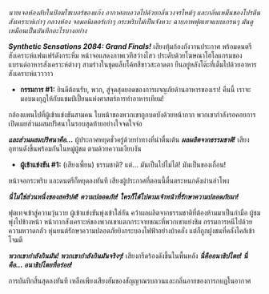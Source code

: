 _นายเจอห้องลับในป้อมไซเบอร์ของแก๊ง อากาศอบอวลไปด้วยกลิ่นวงจรไหม้ๆ และกลิ่นเหม็นของโปรตีนสังเคราะห์เก่าๆ กลางห้อง จอมอนิเตอร์เก่าๆ กระพริบไม่เป็นจังหวะ ฉายภาพฟุตเทจแบบเกรนๆ มันดูเหมือนเป็นบันทึกอะไรบางอย่าง_

**_Synthetic Sensations 2084: Grand Finals!_** เสียงทุ้มก้องกังวานประกาศ พร้อมดนตรีสังเคราะห์แฟนเฟร์ดังกระหึ่ม หน้าจอแสดงภาพเวทีสว่างไสว ประดับด้วยโฆษณาโฮโลแกรมของแบรนด์อาหารสังเคราะห์ต่างๆ สามร่างในชุดแล็บโค้ทสีขาวสะอาดตา ยืนอยู่หลังโต๊ะที่เต็มไปด้วยอาหารสังเคราะห์แวววาว

- **กรรมการ #1:** ยินดีต้อนรับ, พวก, สู่จุดสุดยอดของการผจญภัยด้านอาหารของเรา! คืนนี้ เราจะมอบมงกุฎให้กับแชมป์เปี้ยนแห่งศาสตร์การทำอาหารเทียม!

กล้องแพนไปที่ผู้เข้าแข่งขันสามคน ใบหน้าของพวกเขาถูกบดบังด้วยหน้ากาก พวกเขากำลังรอคอยการเปิดเผยส่วนผสมปริศนาในรอบสุดท้ายอย่างใจจดใจจ่อ

**_และส่วนผสมปริศนาคือ…_** ผู้ประกาศหยุดชั่วครู่ด้วยท่าทางที่น่าตื่นเต้น **_ผลผลิตจากธรรมชาติ!_** เสียงอุทานดังขึ้นพร้อมกันในหมู่ผู้ชม ตามด้วยความเงียบงัน

- **ผู้เข้าแข่งขัน #1:** (เสียงเพี้ยน) ธรรมชาติ? แต่… มันเป็นไปไม่ได้! มันเป็นของเถื่อน!

หน้าจอกระพริบ และดนตรีก็หยุดลงทันที เสียงผู้ประกาศที่ตอนนี้ตื่นตระหนกดังผ่านลำโพง

**_นี่ไม่ใช่ส่วนหนึ่งของสคริปต์! ความปลอดภัย! ใครก็ได้ไปตามเจ้าหน้าที่รักษาความปลอดภัยมา!_**

ฟุตเทจเข้าสู่ความวุ่นวาย ผู้เข้าแข่งขันพุ่งเข้าใส่กัน คว้าผลผลิตจากธรรมชาติที่ต้องห้ามมาเป็นกำมือ ผู้ชมพุ่งไปข้างหน้า หน้ากากสังเคราะห์ของพวกเขาแตกกระจายขณะที่พวกเขาแย่งชิม กรรมการหนีไปด้วยความหวาดกลัว หุ่นยนต์รักษาความปลอดภัยยิงกระบองไฟฟ้าอย่างบ้าคลั่ง แต่ก็ถูกฝูงชนที่คลั่งไคล้เข้าโจมตี

**_พวกเขากำลังกินมัน! พวกเขากำลังกินมันจริงๆ!_** เสียงกรีดร้องดังขึ้นในพื้นหลัง **_นี่คืออนาธิปไตย! นี่คือ… อนาธิปไตยที่อร่อย!_**

การบันทึกสิ้นสุดลงทันที เหลือเพียงเสียงฮัมของสัญญาณรบกวนและกลิ่นอายของการกบฏในอากาศ
